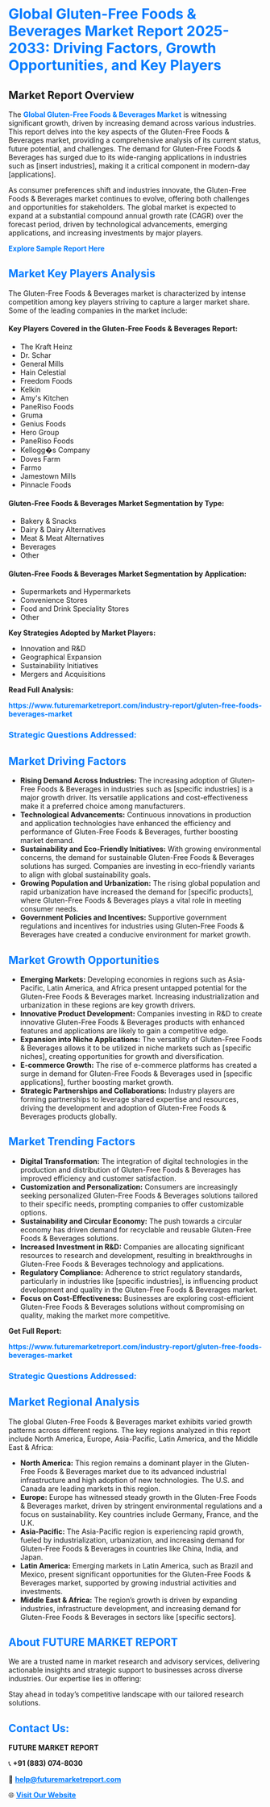 <h1 style="color: #007BFF;">Global Gluten-Free Foods & Beverages Market Report 2025-2033: Driving Factors, Growth Opportunities, and Key Players</h1>

<section id="overview">
<h2>Market Report Overview</h2>
<p>The <a href="https://www.futuremarketreport.com/industry-report/gluten-free-foods-beverages-market" style="color: #007BFF; text-decoration: none;"><strong>Global Gluten-Free Foods & Beverages Market</strong></a> is witnessing significant growth, driven by increasing demand across various industries. This report delves into the key aspects of the Gluten-Free Foods & Beverages market, providing a comprehensive analysis of its current status, future potential, and challenges. The demand for Gluten-Free Foods & Beverages has surged due to its wide-ranging applications in industries such as [insert industries], making it a critical component in modern-day [applications].</p>
<p>As consumer preferences shift and industries innovate, the Gluten-Free Foods & Beverages market continues to evolve, offering both challenges and opportunities for stakeholders. The global market is expected to expand at a substantial compound annual growth rate (CAGR) over the forecast period, driven by technological advancements, emerging applications, and increasing investments by major players.</p>
</section>

<section id="overview">
<p><a href="https://www.futuremarketreport.com/request-sample/reportId=89289" style="color: #007BFF; text-decoration: none;"><strong>Explore Sample Report Here</strong></a></p>
</section>

<section id="key-players">
<h2 style="color: #007BFF;">Market Key Players Analysis</h2>
<p>The Gluten-Free Foods & Beverages market is characterized by intense competition among key players striving to capture a larger market share. Some of the leading companies in the market include:</p>
<h4>Key Players Covered in the Gluten-Free Foods & Beverages Report:</h4>
<ul><li>The Kraft Heinz</li><li>Dr. Schar</li><li>General Mills</li><li>Hain Celestial</li><li>Freedom Foods</li><li>Kelkin</li><li>Amy&#039;s Kitchen</li><li>PaneRiso Foods</li><li>Gruma</li><li>Genius Foods</li><li>Hero Group</li><li>PaneRiso Foods</li><li>Kellogg�s Company</li><li>Doves Farm</li><li>Farmo</li><li>Jamestown Mills</li><li>Pinnacle Foods</li></ul>
<h4>Gluten-Free Foods & Beverages Market Segmentation by Type:</h4>
<ul><li>Bakery &amp; Snacks</li><li>Dairy &amp; Dairy Alternatives</li><li>Meat &amp; Meat Alternatives</li><li>Beverages</li><li>Other</li></ul>

<h4>Gluten-Free Foods & Beverages Market Segmentation by Application:</h4>
<ul><li>Supermarkets and Hypermarkets</li><li>Convenience Stores</li><li>Food and Drink Speciality Stores</li><li>Other</li></ul>
<p><strong>Key Strategies Adopted by Market Players:</strong></p>
<ul>
<li>Innovation and R&D</li>
<li>Geographical Expansion</li>
<li>Sustainability Initiatives</li>
<li>Mergers and Acquisitions</li>
</ul>
</section>

<section>
<p><strong>Read Full Analysis: </strong></p><a href="https://www.futuremarketreport.com/industry-report/gluten-free-foods-beverages-market" style="color: #007BFF; text-decoration: none;"><strong>https://www.futuremarketreport.com/industry-report/gluten-free-foods-beverages-market</strong></a>
<h3 style="color: #007BFF;">Strategic Questions Addressed:</h3>
</section>

<section id="driving-factors">
<h2 style="color: #007BFF;">Market Driving Factors</h2>
<ul>
<li><strong>Rising Demand Across Industries:</strong> The increasing adoption of Gluten-Free Foods & Beverages in industries such as [specific industries] is a major growth driver. Its versatile applications and cost-effectiveness make it a preferred choice among manufacturers.</li>
<li><strong>Technological Advancements:</strong> Continuous innovations in production and application technologies have enhanced the efficiency and performance of Gluten-Free Foods & Beverages, further boosting market demand.</li>
<li><strong>Sustainability and Eco-Friendly Initiatives:</strong> With growing environmental concerns, the demand for sustainable Gluten-Free Foods & Beverages solutions has surged. Companies are investing in eco-friendly variants to align with global sustainability goals.</li>
<li><strong>Growing Population and Urbanization:</strong> The rising global population and rapid urbanization have increased the demand for [specific products], where Gluten-Free Foods & Beverages plays a vital role in meeting consumer needs.</li>
<li><strong>Government Policies and Incentives:</strong> Supportive government regulations and incentives for industries using Gluten-Free Foods & Beverages have created a conducive environment for market growth.</li>
</ul>
</section>

<section id="growth-opportunities">
<h2 style="color: #007BFF;">Market Growth Opportunities</h2>
<ul>
<li><strong>Emerging Markets:</strong> Developing economies in regions such as Asia-Pacific, Latin America, and Africa present untapped potential for the Gluten-Free Foods & Beverages market. Increasing industrialization and urbanization in these regions are key growth drivers.</li>
<li><strong>Innovative Product Development:</strong> Companies investing in R&D to create innovative Gluten-Free Foods & Beverages products with enhanced features and applications are likely to gain a competitive edge.</li>
<li><strong>Expansion into Niche Applications:</strong> The versatility of Gluten-Free Foods & Beverages allows it to be utilized in niche markets such as [specific niches], creating opportunities for growth and diversification.</li>
<li><strong>E-commerce Growth:</strong> The rise of e-commerce platforms has created a surge in demand for Gluten-Free Foods & Beverages used in [specific applications], further boosting market growth.</li>
<li><strong>Strategic Partnerships and Collaborations:</strong> Industry players are forming partnerships to leverage shared expertise and resources, driving the development and adoption of Gluten-Free Foods & Beverages products globally.</li>
</ul>
</section>

<section id="trending-factors">
<h2 style="color: #007BFF;">Market Trending Factors</h2>
<ul>
<li><strong>Digital Transformation:</strong> The integration of digital technologies in the production and distribution of Gluten-Free Foods & Beverages has improved efficiency and customer satisfaction.</li>
<li><strong>Customization and Personalization:</strong> Consumers are increasingly seeking personalized Gluten-Free Foods & Beverages solutions tailored to their specific needs, prompting companies to offer customizable options.</li>
<li><strong>Sustainability and Circular Economy:</strong> The push towards a circular economy has driven demand for recyclable and reusable Gluten-Free Foods & Beverages solutions.</li>
<li><strong>Increased Investment in R&D:</strong> Companies are allocating significant resources to research and development, resulting in breakthroughs in Gluten-Free Foods & Beverages technology and applications.</li>
<li><strong>Regulatory Compliance:</strong> Adherence to strict regulatory standards, particularly in industries like [specific industries], is influencing product development and quality in the Gluten-Free Foods & Beverages market.</li>
<li><strong>Focus on Cost-Effectiveness:</strong> Businesses are exploring cost-efficient Gluten-Free Foods & Beverages solutions without compromising on quality, making the market more competitive.</li>
</ul>
</section>

<section>
<p><strong>Get Full Report: </strong></p><a href="https://www.futuremarketreport.com/industry-report/gluten-free-foods-beverages-market" style="color: #007BFF; text-decoration: none;"><strong>https://www.futuremarketreport.com/industry-report/gluten-free-foods-beverages-market</strong></a>
<h3 style="color: #007BFF;">Strategic Questions Addressed:</h3>
</section>


<section id="regional-analysis">
<h2 style="color: #007BFF;">Market Regional Analysis</h2>
<p>The global Gluten-Free Foods & Beverages market exhibits varied growth patterns across different regions. The key regions analyzed in this report include North America, Europe, Asia-Pacific, Latin America, and the Middle East & Africa:</p>
<ul>
<li><strong>North America:</strong> This region remains a dominant player in the Gluten-Free Foods & Beverages market due to its advanced industrial infrastructure and high adoption of new technologies. The U.S. and Canada are leading markets in this region.</li>
<li><strong>Europe:</strong> Europe has witnessed steady growth in the Gluten-Free Foods & Beverages market, driven by stringent environmental regulations and a focus on sustainability. Key countries include Germany, France, and the U.K.</li>
<li><strong>Asia-Pacific:</strong> The Asia-Pacific region is experiencing rapid growth, fueled by industrialization, urbanization, and increasing demand for Gluten-Free Foods & Beverages in countries like China, India, and Japan.</li>
<li><strong>Latin America:</strong> Emerging markets in Latin America, such as Brazil and Mexico, present significant opportunities for the Gluten-Free Foods & Beverages market, supported by growing industrial activities and investments.</li>
<li><strong>Middle East & Africa:</strong> The region’s growth is driven by expanding industries, infrastructure development, and increasing demand for Gluten-Free Foods & Beverages in sectors like [specific sectors].</li>
</ul>
</section>

<footer>
<h2 style="color: #007BFF;">About FUTURE MARKET REPORT</h2>
<p>We are a trusted name in market research and advisory services, delivering actionable insights and strategic support to businesses across diverse industries. Our expertise lies in offering:</p>

<p>Stay ahead in today’s competitive landscape with our tailored research solutions.</p>

<h2 style="color: #007BFF;">Contact Us:</h2>
<p><strong>FUTURE MARKET REPORT</strong></p>
<p>📞 <strong>+91 (883) 074-8030</strong></p>
<p>📧 <strong><a href="mailto:help@futuremarketreport.com" style="color: #007BFF;">help@futuremarketreport.com</a></strong></p>
<p>🌐 <strong><a href="https://www.futuremarketreport.com/" style="color: #007BFF;">Visit Our Website</a></strong></p>
</footer>